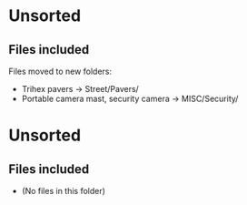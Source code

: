 ﻿# Unsorted

## Files included

Files moved to new folders:
- Trihex pavers -> Street/Pavers/
- Portable camera mast, security camera -> MISC/Security/
# Unsorted

## Files included

- (No files in this folder) 

